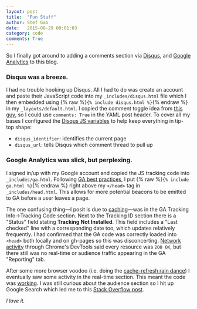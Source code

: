```yaml
---
layout: post
title:  "Fun Stuff"
author: Stef Gab
date:   2015-08-29 00:01:03
category: code
comments: True
---
```


So I finally got around to adding a comments section via [Disqus][disqus], and [Google Analytics][ga] to this blog.

### Disqus was a breeze.

I had no trouble hooking up Disqus. All I had to do was create an account and paste their JavaScript code into my `_includes/disqus.html` file which I then embedded using {% raw %}`{% include disqus.html %}`{% endraw %} in my `_layouts/default.html`. I copied the comment toggle idea from [this guy][niceguysmile], so I could use `comments: True` in the YAML post header. To cover all my bases I configured the [Disqus JS variables][dq-js] to help keep everything in tip-top shape:

* `disqus_identifier`: identifies the current page
* `disqus_url`: tells Disqus which comment thread to pull up

### Google Analytics was slick, but perplexing.

I signed in/up with my Google account and copied the JS tracking code into `_includes/ga.html`. Following [GA best practices][ga-best], I put {% raw %}`{% include ga.html %}`{% endraw %} right above my `</head>` tag in `_includes/head.html`. This allows for more potential beacons to be emitted to GA before a user leaves a page.

The one confusing thing—I posit is due to [caching][tpp2]—was in the GA Tracking Info→Tracking Code section. Next to the Tracking ID section there is a "Status" field stating **Tracking Not Installed**. This field includes a "Last checked" line with a corresponding date too, which updates relatively frequently. I had confirmed that the GA code was correctly loaded into `<head>` both locally and on gh-pages so this was disconcerting. [Network activity][tpp1] through Chrome's DevTools said every resource was `200 OK`, but there still was no real-time or audience traffic appearing in the GA "Reporting" tab.

After some more browser voodoo (i.e. doing the [cache-refresh rain dance][tpp3]) I eventually saw some activity in the real-time section. This meant the code was [working][tpp4]. I was still curious about the audience section so I hit up Google Search which led me to this [Stack Overflow post][ga-pls].

_I love it._

[disqus]: https://disqus.com/
[ga]: http://www.google.com/analytics
[niceguysmile]: http://joshualande.com/jekyll-github-pages-poole/
[dq-js]: https://help.disqus.com/customer/portal/articles/472098-javascript-configuration-variables
[tpp1]: http://theprofoundprogrammer.com/post/29329214871/text-http11-200-ok-photograph-of-a-repair
[ga-best]: https://support.google.com/analytics/answer/1008080
[tpp2]: http://theprofoundprogrammer.com/post/36566210581/text-have-you-tried-clearing-your-cache
[tpp3]: http://theprofoundprogrammer.com/post/33379901950/text-please-dont-make-me-do-this-again
[tpp4]: http://theprofoundprogrammer.com/post/25966111813/text-i-fucking-hate-this-i-hate-everything
[ga-pls]: http://stackoverflow.com/q/16952379
